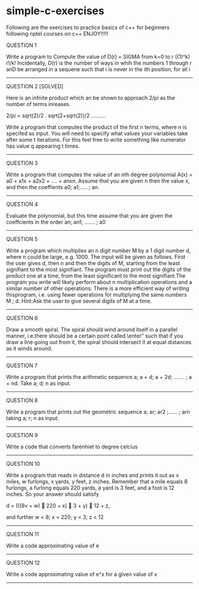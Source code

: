 # simple-c-exercises

Following are the exercises to practice basics of c++ for  beginners following nptel courses on c++    ENJOY!!!!! 


QUESTION 1

Write a program to Compute the value of
D(r) = SIGMA from k=0 to r ((1)^k) r!/k!
Incidentally, D(r) is the number of ways in whih the numbers 1 through r anD be arranged in a sequene such that i is never in the ith position, for all i

----------------------------------------------------------------------------------------------------------------------------------------------------------------

QUESTION 2 [SOLVED]

 Here is an infnite product which an be shown to approach 2/pi as the number of terms inreases.
 
 2/pi  =  sqrt(2)/2 . sqrt(2+sqrt(2))/2 ..........


Write a program that computes the product of the first n terms, where n is specifed as
input. You will need to specify what values your variables take after some t iterations.
For this feel free to write something like numerator has value q appearing t times.

---------------------------------------------------------------------------------------------------------------------------------------------------------------

QUESTION 3

Write a program that computes the value of an nth degree polynomial A(x) = a0 + a1x + a2x2 + .... + anxn.
Assume that you are given n then the value x, and then the coeffients a0; a1;..... ; an.

---------------------------------------------------------------------------------------------------------------------------------------------------------------


QUESTION 4

Evaluate the polynomial, but this time assume that you are given the 
coeffcients in the order an; an1; ....... ; a0

---------------------------------------------------------------------------------------------------------------------------------------------------------------

QUESTION 5


Write a program which multiplies an n digit number M by a 1 digit number d, where n could be large, e.g. 1000. The input will be given as follows. First the user gives
d, then n and then the digits of M, starting from the least signifiant to the most signifiant. The program must print out the digits of the product one at a time, from
the least significant to the most signifiant.The program you write will likely perform about n multiplication operations and a similar number of other operations. There is a more efficient way of writing thisprogram, i.e. using fewer operations for multiplying the same numbers M ; d. Hint:Ask the user to give several digits of M at a time.


---------------------------------------------------------------------------------------------------------------------------------------------------------------

QUESTION 6

Draw a smooth spiral. The spiral should wind around itself in a parallel manner, i.e.there should be a certain point called \enter" such that if you draw a line going out from it, the spiral should intersect it at equal distances as it winds around.

---------------------------------------------------------------------------------------------------------------------------------------------------------------

QUESTION 7

Write a program that prints the arithmetic sequence a; a + d; a + 2d; ....... ; a + nd. Take  a; d; n as input.

---------------------------------------------------------------------------------------------------------------------------------------------------------------

QUESTION 8

Write a program that prints out the geometric sequence a; ar; ar2 ;...... ; arn taking a; r; n as input.

---------------------------------------------------------------------------------------------------------------------------------------------------------------

QUESTION 9

  Write a code that converts farenhiet to degree celcius
  
 
 ---------------------------------------------------------------------------------------------------------------------------------------------------------------
  
QUESTION 10

 Write a program that reads in distance d in inches and prints it out as v miles, w furlongs, x yards, y feet, z inches. Remember that a mile equals 8 furlongs, a furlong equals 220 yards, a yard is 3 feet, and a foot is 12 inches. So your answer should satisfy
 
d = (((8v + w)  220 + x)  3 + y)  12 + z, 
 
and further w < 8; x < 220; y < 3; z < 12


---------------------------------------------------------------------------------------------------------------------------------------------------------------

QUESTION 11

Write a code approximating value of e

---------------------------------------------------------------------------------------------------------------------------------------------------------------


QUESTION 12 

Write a code approximating value of e^x for a given value of x

---------------------------------------------------------------------------------------------------------------------------------------------------------------

